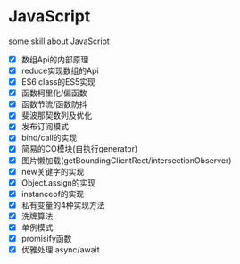 # JavaScript
some skill about JavaScript

* [x] 数组Api的内部原理
* [x] reduce实现数组的Api
* [x] ES6 class的ES5实现
* [x] 函数柯里化/偏函数
* [x] 函数节流/函数防抖
* [x] 斐波那契数列及优化
* [x] 发布订阅模式
* [x] bind/call的实现
* [x] 简易的CO模块(自执行generator)
* [x] 图片懒加载(getBoundingClientRect/intersectionObserver)
* [x] new关键字的实现
* [x] Object.assign的实现
* [x] instanceof的实现
* [x] 私有变量的4种实现方法
* [x] 洗牌算法
* [x] 单例模式
* [x] promisify函数
* [x] 优雅处理 async/await
